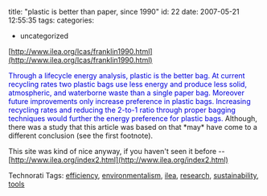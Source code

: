 title: "plastic is better than paper, since 1990"
id: 22
date: 2007-05-21 12:55:35
tags: 
categories: 
- uncategorized

[http://www.ilea.org/lcas/franklin1990.html](http://www.ilea.org/lcas/franklin1990.html)

<span style="color:#0000dd;">
Through a lifecycle energy analysis, plastic is the better bag. At current recycling rates two plastic bags use less energy and produce less solid, atmospheric, and waterborne waste than a single paper bag. Moreover future improvements only increase preference in plastic bags. Increasing recycling rates and reducing the 2-to-1 ratio through proper bagging techniques would further the energy preference for plastic bags.</span>
Although, there was a study that this article was based on that *may* have come to a different conclusion (see the first footnote).

This site was kind of nice anyway, if you haven't seen it before -- [http://www.ilea.org/index2.html](http://www.ilea.org/index2.html)

<!-- technorati tags start -->

Technorati Tags: [efficiency](http://www.technorati.com/tag/efficiency), [environmentalism](http://www.technorati.com/tag/environmentalism), [ilea](http://www.technorati.com/tag/ilea), [research](http://www.technorati.com/tag/research), [sustainability](http://www.technorati.com/tag/sustainability), [tools](http://www.technorati.com/tag/tools)
<!-- technorati tags end -->
